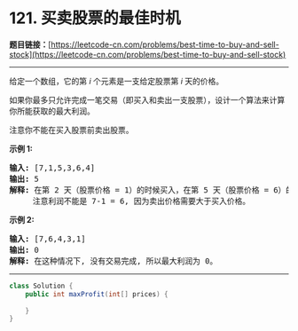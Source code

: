# 121. 买卖股票的最佳时机

**题目链接：**[https://leetcode-cn.com/problems/best-time-to-buy-and-sell-stock](https://leetcode-cn.com/problems/best-time-to-buy-and-sell-stock)

---

<div class="content__1Y2H">
 <div class="notranslate">
  <p>给定一个数组，它的第&nbsp;<em>i</em> 个元素是一支给定股票第 <em>i</em> 天的价格。</p> 
  <p>如果你最多只允许完成一笔交易（即买入和卖出一支股票），设计一个算法来计算你所能获取的最大利润。</p> 
  <p>注意你不能在买入股票前卖出股票。</p> 
  <p><strong>示例 1:</strong></p> 
  <pre class="language-text"><strong>输入:</strong> [7,1,5,3,6,4]
<strong>输出:</strong> 5
<strong>解释: </strong>在第 2 天（股票价格 = 1）的时候买入，在第 5 天（股票价格 = 6）的时候卖出，最大利润 = 6-1 = 5 。
     注意利润不能是 7-1 = 6, 因为卖出价格需要大于买入价格。
</pre> 
  <p><strong>示例 2:</strong></p> 
  <pre class="language-text"><strong>输入:</strong> [7,6,4,3,1]
<strong>输出:</strong> 0
<strong>解释: </strong>在这种情况下, 没有交易完成, 所以最大利润为 0。
</pre> 
 </div>
</div>

---

```java
class Solution {
    public int maxProfit(int[] prices) {
        
    }
}
```